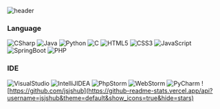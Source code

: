 ![header](https://capsule-render.vercel.app/api?type=slice&color=auto&height=300&section=header&text=jsjshub&fontSize=70&fontAlign=80&rotate=20&fontAlignY=35)
### Language
![CSharp](https://img.shields.io/badge/CSharp-239120?style=flat-square&logo=CSharp&logoColor=white) ![Java](https://img.shields.io/badge/Java-007396?style=flat-square&logo=Java&logoColor=white) ![Python](https://img.shields.io/badge/Python-3776AB?style=flat-square&logo=Python&logoColor=white) ![C](https://img.shields.io/badge/C-A8B9CC?style=flat-square&logo=C&logoColor=white) ![HTML5](https://img.shields.io/badge/HTML5-E34F26?style=flat-square&logo=HTML5&logoColor=white) ![CSS3](https://img.shields.io/badge/CSS3-1572B6?style=flat-square&logo=CSS3&logoColor=white) ![JavaScript](https://img.shields.io/badge/JavaScript-F7DF1E?style=flat-square&logo=JavaScript&logoColor=white) ![SpringBoot](https://img.shields.io/badge/SpringBoot-6DB33F?style=flat-square&logo=SpringBoot&logoColor=white) ![PHP](https://img.shields.io/badge/PHP-777BB4?style=flat-square&logo=PHP&logoColor=white)

### IDE
![VisualStudio](https://img.shields.io/badge/VisualStudio-5C2D91?style=flat-square&logo=VisualStudio&logoColor=white) ![IntelliJIDEA](https://img.shields.io/badge/IntelliJIDEA-000000?style=flat-square&logo=IntelliJIDEA&logoColor=white) ![PhpStorm](https://img.shields.io/badge/PhpStorm-000000?style=flat-square&logo=PhpStorm&logoColor=white) ![WebStorm](https://img.shields.io/badge/WebStorm-000000?style=flat-square&logo=WebStorm&logoColor=white) ![PyCharm](https://img.shields.io/badge/PyCharm-000000?style=flat-square&logo=PyCharm&logoColor=white) 
![https://github.com/jsjshub](https://github-readme-stats.vercel.app/api?username=jsjshub&theme=default&show_icons=true&hide=stars)




<!-- ### Hi there 👋
![header](https://capsule-render.vercel.app/api?type=waving&color=auto&height=300&section=header&text=HELLO&fontSize=90&fontAlign=83) -->

<!--
**jsjshub/jsjshub** is a ✨ _special_ ✨ repository because its `README.md` (this file) appears on your GitHub profile.

Here are some ideas to get you started:

- 🔭 I’m currently working on ...
- 🌱 I’m currently learning ...
- 👯 I’m looking to collaborate on ...
- 🤔 I’m looking for help with ...
- 💬 Ask me about ...
- 📫 How to reach me: ...
- 😄 Pronouns: ...
- ⚡ Fun fact: ...
-->
